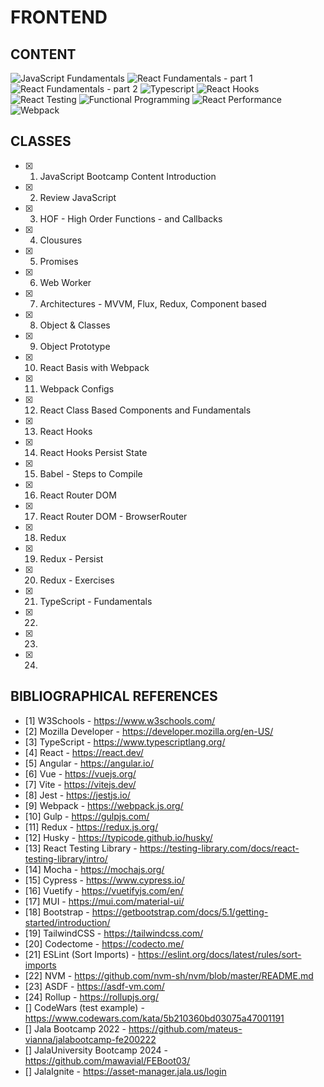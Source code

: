 # FRONTEND

## CONTENT

![JavaScript Fundamentals](assets/images/js_fundamentals.png)
![React Fundamentals - part 1](assets/images/react_fundamentals_part1.png)
![React Fundamentals - part 2](assets/images/react_fundamentals_part2.png)
![Typescript](assets/images/typescript.png)
![React Hooks](assets/images/react_hooks.png)
![React Testing](assets/images/react_testing.png)
![Functional Programming](assets/images/functional_programming.png)
![React Performance](assets/images/react_performance.png)
![Webpack](assets/images/webpack.png)

## CLASSES

- [x] 1. JavaScript Bootcamp Content Introduction
- [x] 2. Review JavaScript
- [x] 3. HOF - High Order Functions - and Callbacks
- [x] 4. Clousures
- [x] 5. Promises
- [x] 6. Web Worker
- [x] 7. Architectures - MVVM, Flux, Redux, Component based
- [x] 8. Object & Classes
- [x] 9. Object Prototype
- [x] 10. React Basis with Webpack
- [x] 11. Webpack Configs
- [x] 12. React Class Based Components and Fundamentals
- [x] 13. React Hooks
- [x] 14. React Hooks Persist State
- [x] 15. Babel - Steps to Compile
- [x] 16. React Router DOM
- [x] 17. React Router DOM - BrowserRouter
- [x] 18. Redux
- [x] 19. Redux - Persist
- [x] 20. Redux - Exercises
- [x] 21. TypeScript - Fundamentals
- [x] 22.
- [x] 23.
- [x] 24.

## BIBLIOGRAPHICAL REFERENCES

- [1] W3Schools - https://www.w3schools.com/
- [2] Mozilla Developer - https://developer.mozilla.org/en-US/
- [3] TypeScript - https://www.typescriptlang.org/
- [4] React - https://react.dev/
- [5] Angular - https://angular.io/
- [6] Vue - https://vuejs.org/
- [7] Vite - https://vitejs.dev/
- [8] Jest - https://jestjs.io/
- [9] Webpack - https://webpack.js.org/
- [10] Gulp - https://gulpjs.com/
- [11] Redux - https://redux.js.org/
- [12] Husky - https://typicode.github.io/husky/
- [13] React Testing Library - https://testing-library.com/docs/react-testing-library/intro/
- [14] Mocha - https://mochajs.org/
- [15] Cypress - https://www.cypress.io/
- [16] Vuetify - https://vuetifyjs.com/en/
- [17] MUI - https://mui.com/material-ui/
- [18] Bootstrap - https://getbootstrap.com/docs/5.1/getting-started/introduction/
- [19] TailwindCSS - https://tailwindcss.com/
- [20] Codectome - https://codecto.me/
- [21] ESLint (Sort Imports) - https://eslint.org/docs/latest/rules/sort-imports
- [22] NVM - https://github.com/nvm-sh/nvm/blob/master/README.md
- [23] ASDF - https://asdf-vm.com/
- [24] Rollup - https://rollupjs.org/
- [] CodeWars (test example) - https://www.codewars.com/kata/5b210360bd03075a47001191
- [] Jala Bootcamp 2022 - https://github.com/mateus-vianna/jalabootcamp-fe200222
- [] JalaUniversity Bootcamp 2024 - https://github.com/mawavial/FEBoot03/
- [] JalaIgnite - https://asset-manager.jala.us/login

